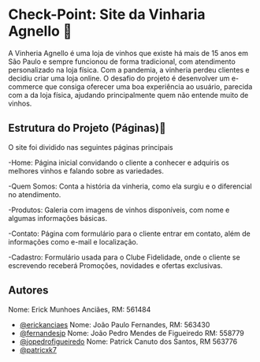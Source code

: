 # Check-Point: Site da Vinharia Agnello 🍷

A Vinheria Agnello é uma loja de vinhos que existe há mais de 15 anos em São Paulo e sempre funcionou de forma tradicional, com atendimento personalizado na loja física. Com a pandemia, a vinheria perdeu clientes e decidiu criar uma loja online. O desafio do projeto é desenvolver um e-commerce que consiga oferecer uma boa experiência ao usuário, parecida com a da loja física, ajudando principalmente quem não entende muito de vinhos.


##  Estrutura do Projeto (Páginas)🧭

O site foi dividido nas seguintes páginas principais

-Home: Página inicial convidando o cliente a conhecer e adquiris os melhores vinhos e falando sobre as variedades.

-Quem Somos: Conta a história da vinheria, como ela surgiu e o diferencial no atendimento.

-Produtos: Galeria com imagens de vinhos disponíveis, com nome e algumas informações básicas.

-Contato: Página com formulário para o cliente entrar em contato, além de informações como e-mail e localização.

-Cadastro: Formulário usada para o Clube Fidelidade, onde o cliente se escrevendo receberá Promoções, novidades e ofertas exclusivas.


## Autores

Nome: Erick Munhoes Anciães, RM: 561484
- [@erickanciaes](https://www.github.com/erickanciaes)
Nome: João Paulo Fernandes, RM: 563430
- [@fernandesjp](https://www.github.com/fernandesjp)
Nome: João Pedro Mendes de Figueiredo RM: 558779
- [@jopedrofigueiredo](https://www.github.com/jopedrofigueiredo)
Nome: Patrick Canuto dos Santos, RM 563776
- [@patricxk7](https://www.github.com/patricxk7)